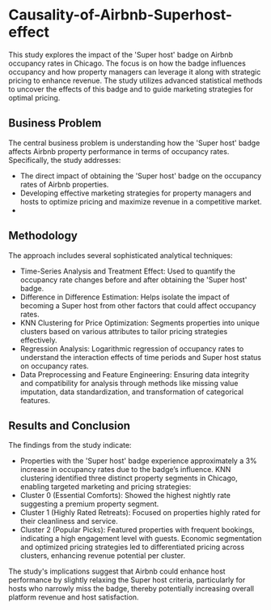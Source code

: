 # Causality-of-Airbnb-Superhost-effect
This study explores the impact of the 'Super host' badge on Airbnb occupancy rates in Chicago. The focus is on how the badge influences occupancy and how property managers can leverage it along with strategic pricing to enhance revenue. The study utilizes advanced statistical methods to uncover the effects of this badge and to guide marketing strategies for optimal pricing.

## Business Problem
The central business problem is understanding how the 'Super host' badge affects Airbnb property performance in terms of occupancy rates. Specifically, the study addresses:
* The direct impact of obtaining the 'Super host' badge on the occupancy rates of Airbnb properties.
* Developing effective marketing strategies for property managers and hosts to optimize pricing and maximize revenue in a competitive market.
* 
## Methodology
The approach includes several sophisticated analytical techniques:
* Time-Series Analysis and Treatment Effect: Used to quantify the occupancy rate changes before and after obtaining the 'Super host' badge.
* Difference in Difference Estimation: Helps isolate the impact of becoming a Super host from other factors that could affect occupancy rates.
* KNN Clustering for Price Optimization: Segments properties into unique clusters based on various attributes to tailor pricing strategies effectively.
* Regression Analysis: Logarithmic regression of occupancy rates to understand the interaction effects of time periods and Super host status on occupancy rates.
* Data Preprocessing and Feature Engineering: Ensuring data integrity and compatibility for analysis through methods like missing value imputation, data standardization, and transformation of categorical features.
## Results and Conclusion
The findings from the study indicate:
* Properties with the 'Super host' badge experience approximately a 3% increase in occupancy rates due to the badge’s influence.
KNN clustering identified three distinct property segments in Chicago, enabling targeted marketing and pricing strategies:
* Cluster 0 (Essential Comforts): Showed the highest nightly rate suggesting a premium property segment.
* Cluster 1 (Highly Rated Retreats): Focused on properties highly rated for their cleanliness and service.
* Cluster 2 (Popular Picks): Featured properties with frequent bookings, indicating a high engagement level with guests.
Economic segmentation and optimized pricing strategies led to differentiated pricing across clusters, enhancing revenue potential per cluster.

The study's implications suggest that Airbnb could enhance host performance by slightly relaxing the Super host criteria, particularly for hosts who narrowly miss the badge, thereby potentially increasing overall platform revenue and host satisfaction.
